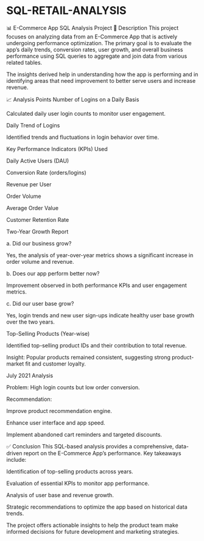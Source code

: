 # SQL-RETAIL-ANALYSIS
📊 E-Commerce App SQL Analysis Project
📝 Description
This project focuses on analyzing data from an E-Commerce App that is actively undergoing performance optimization. The primary goal is to evaluate the app’s daily trends, conversion rates, user growth, and overall business performance using SQL queries to aggregate and join data from various related tables.

The insights derived help in understanding how the app is performing and in identifying areas that need improvement to better serve users and increase revenue.

📈 Analysis Points
Number of Logins on a Daily Basis

Calculated daily user login counts to monitor user engagement.

Daily Trend of Logins

Identified trends and fluctuations in login behavior over time.

Key Performance Indicators (KPIs) Used

Daily Active Users (DAU)

Conversion Rate (orders/logins)

Revenue per User

Order Volume

Average Order Value

Customer Retention Rate

Two-Year Growth Report

a. Did our business grow?

Yes, the analysis of year-over-year metrics shows a significant increase in order volume and revenue.

b. Does our app perform better now?

Improvement observed in both performance KPIs and user engagement metrics.

c. Did our user base grow?

Yes, login trends and new user sign-ups indicate healthy user base growth over the two years.

Top-Selling Products (Year-wise)

Identified top-selling product IDs and their contribution to total revenue.

Insight: Popular products remained consistent, suggesting strong product-market fit and customer loyalty.

July 2021 Analysis

Problem: High login counts but low order conversion.

Recommendation:

Improve product recommendation engine.

Enhance user interface and app speed.

Implement abandoned cart reminders and targeted discounts.

✅ Conclusion
This SQL-based analysis provides a comprehensive, data-driven report on the E-Commerce App’s performance. Key takeaways include:

Identification of top-selling products across years.

Evaluation of essential KPIs to monitor app performance.

Analysis of user base and revenue growth.

Strategic recommendations to optimize the app based on historical data trends.

The project offers actionable insights to help the product team make informed decisions for future development and marketing strategies.

